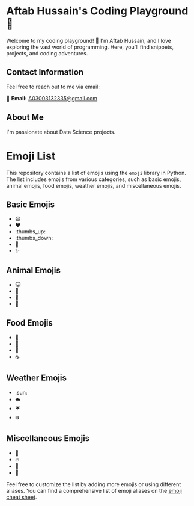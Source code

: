 # Aftab Hussain's Coding Playground 🚀

Welcome to my coding playground! 👋 I'm Aftab Hussain, and I love exploring the vast world of programming. Here, you'll find snippets, projects, and coding adventures.

## Contact Information

Feel free to reach out to me via email:

📧 **Email:** A03003132335@gmail.com

## About Me

I'm passionate about Data Science projects.

# Emoji List

This repository contains a list of emojis using the `emoji` library in Python. The list includes emojis from various categories, such as basic emojis, animal emojis, food emojis, weather emojis, and miscellaneous emojis.

## Basic Emojis
- :smile:
- :heart:
- :thumbs_up:
- :thumbs_down:
- :clap:
- :sparkles:

## Animal Emojis
- :cat:
- :dog:
- :penguin:
- :koala:

## Food Emojis
- :pizza:
- :hamburger:
- :ice_cream:
- :coffee:

## Weather Emojis
- :sun:
- :cloud:
- :umbrella:
- :snowflake:

## Miscellaneous Emojis
- :rocket:
- :fire:
- :speech_balloon:
- :triangular_flag_on_post:

Feel free to customize the list by adding more emojis or using different aliases. You can find a comprehensive list of emoji aliases on the [emoji cheat sheet](https://www.webfx.com/tools/emoji-cheat-sheet/).
